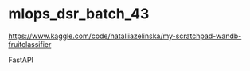 # mlops_dsr_batch_43
https://www.kaggle.com/code/nataliiazelinska/my-scratchpad-wandb-fruitclassifier

FastAPI
